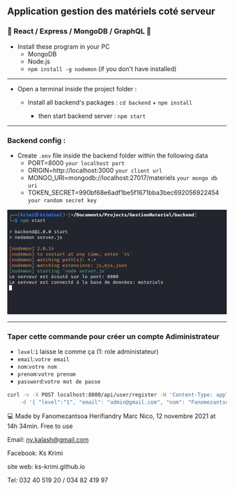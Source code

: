 ## Application gestion des matériels coté serveur

### 🚀 React / Express / MongoDB / GraphQL 🚀

- Install these program in your PC
  - MongoDB
  - Node.js
  - `npm install -g nodemon` (if you don't have installed)

---

- Open a terminal inside the project folder :
    
  - Install all backend's packages : `cd backend` + `npm install`

    - then start backend server : `npm start`

---

### Backend config :

- Create `.env` file inside the backend folder within the following data
  - PORT=8000 `your localhost port`
  - ORIGIN=http://localhost:3000 `your client url`
  - MONGO_URI=mongodb://localhost:27017/materiels `your mongo db uri`
  - TOKEN_SECRET=990bf68e6adf1be5f1671bba3bec692056922454 `your random secret key`

![Alt text](./screenshot.png "Screenshot")

---

### Taper cette commande pour créer un compte Adiministrateur

- `level`:`1` laisse le comme ça (1: role administateur)
- `email`:`votre email`
- `nom`:`votre nom`
- `prenom`:`votre prenom`
- `password`:`votre mot de passe`

```sh
curl -v -X POST localhost:8000/api/user/register -H 'Content-Type: application/json' \
    -d '{ "level":"1", "email": "admin@gmail.com", "nom": "Fanomezantsoa", "prenom":"Herifiandry Marc Nico", "password": "secret123"}'
```

💻 Made by Fanomezantsoa Herifiandry Marc Nico, 12 novembre 2021 at 14h 34min. Free to use

Email: ny.kalash@gmail.com

Facebook: Ks Krimi

site web: ks-krimi.github.io

Tel: 032 40 519 20 / 034 82 419 97
